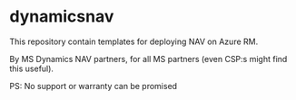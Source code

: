 # dynamicsnav
This repository contain templates for deploying NAV on Azure RM. 

By MS Dynamics NAV partners, for all MS partners (even CSP:s might find this useful).

PS: No support or warranty can be promised
